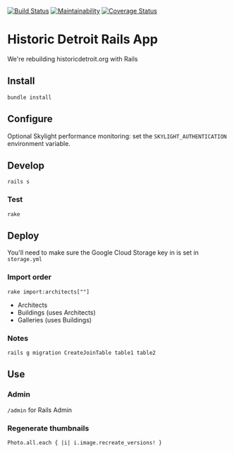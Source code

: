 [![Build Status](https://travis-ci.org/hampelm/historicdetroit.svg?branch=master)](https://travis-ci.org/hampelm/historicdetroit) [![Maintainability](https://api.codeclimate.com/v1/badges/a789f2b9763000c2f20b/maintainability)](https://codeclimate.com/github/hampelm/historicdetroit/maintainability)
[![Coverage Status](https://coveralls.io/repos/github/hampelm/historicdetroit/badge.svg?branch=master)](https://coveralls.io/github/hampelm/historicdetroit?branch=master)

# Historic Detroit Rails App

We're rebuilding historicdetroit.org with Rails

## Install

```
bundle install
```

## Configure

Optional Skylight performance monitoring: set the `SKYLIGHT_AUTHENTICATION`
environment variable.

## Develop

```
rails s
```

### Test

```
rake
```

## Deploy

You'll need to make sure the Google Cloud Storage key in is set in `storage.yml`

### Import order

```
rake import:architects[""]
```

- Architects
- Buildings (uses Architects)
- Galleries (uses Buildings)

### Notes

```
rails g migration CreateJoinTable table1 table2
```

## Use

### Admin

`/admin` for Rails Admin

### Regenerate thumbnails

```
Photo.all.each { |i| i.image.recreate_versions! }
```